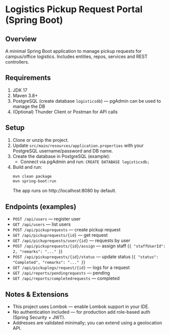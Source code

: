 # Logistics Pickup Request Portal (Spring Boot)

## Overview
A minimal Spring Boot application to manage pickup requests for campus/office logistics. Includes entities, repos, services and REST controllers.

## Requirements
1. JDK 17
2. Maven 3.8+
3. PostgreSQL (create database `logisticsdb`) — pgAdmin can be used to manage the DB
4. (Optional) Thunder Client or Postman for API calls

## Setup
1. Clone or unzip the project.
2. Update `src/main/resources/application.properties` with your PostgreSQL username/password and DB name.
3. Create the database in PostgreSQL (example):
   - Connect via pgAdmin and run: `CREATE DATABASE logisticsdb;`
4. Build and run:
   ```bash
   mvn clean package
   mvn spring-boot:run
   ```
   The app runs on http://localhost:8080 by default.

## Endpoints (examples)
- `POST /api/users` — register user
- `GET /api/users` — list users
- `POST /api/pickuprequests` — create pickup request
- `GET /api/pickuprequests/{id}` — get request
- `GET /api/pickuprequests/user/{id}` — requests by user
- `POST /api/pickuprequests/{id}/assign` — assign staff (`{ "staffUserId": 2, "remarks": "..." }`)
- `POST /api/pickuprequests/{id}/status` — update status (`{ "status": "Completed", "remarks": "..." }`)
- `GET /api/pickuplogs/request/{id}` — logs for a request
- `GET /api/reports/pendingrequests` — pending
- `GET /api/reports/completedrequests` — completed

## Notes & Extensions
- This project uses Lombok — enable Lombok support in your IDE.
- No authentication included — for production add role-based auth (Spring Security + JWT).
- Addresses are validated minimally; you can extend using a geolocation API.
